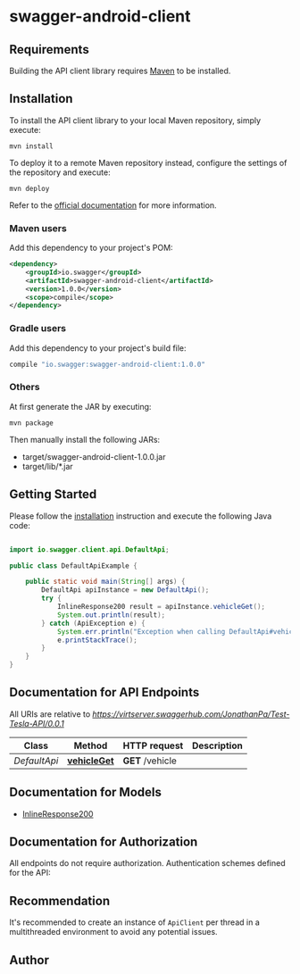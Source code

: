 # swagger-android-client

## Requirements

Building the API client library requires [Maven](https://maven.apache.org/) to be installed.

## Installation

To install the API client library to your local Maven repository, simply execute:

```shell
mvn install
```

To deploy it to a remote Maven repository instead, configure the settings of the repository and execute:

```shell
mvn deploy
```

Refer to the [official documentation](https://maven.apache.org/plugins/maven-deploy-plugin/usage.html) for more information.

### Maven users

Add this dependency to your project's POM:

```xml
<dependency>
    <groupId>io.swagger</groupId>
    <artifactId>swagger-android-client</artifactId>
    <version>1.0.0</version>
    <scope>compile</scope>
</dependency>
```

### Gradle users

Add this dependency to your project's build file:

```groovy
compile "io.swagger:swagger-android-client:1.0.0"
```

### Others

At first generate the JAR by executing:

    mvn package

Then manually install the following JARs:

* target/swagger-android-client-1.0.0.jar
* target/lib/*.jar

## Getting Started

Please follow the [installation](#installation) instruction and execute the following Java code:

```java

import io.swagger.client.api.DefaultApi;

public class DefaultApiExample {

    public static void main(String[] args) {
        DefaultApi apiInstance = new DefaultApi();
        try {
            InlineResponse200 result = apiInstance.vehicleGet();
            System.out.println(result);
        } catch (ApiException e) {
            System.err.println("Exception when calling DefaultApi#vehicleGet");
            e.printStackTrace();
        }
    }
}

```

## Documentation for API Endpoints

All URIs are relative to *https://virtserver.swaggerhub.com/JonathanPa/Test-Tesla-API/0.0.1*

Class | Method | HTTP request | Description
------------ | ------------- | ------------- | -------------
*DefaultApi* | [**vehicleGet**](docs/DefaultApi.md#vehicleGet) | **GET** /vehicle | 


## Documentation for Models

 - [InlineResponse200](docs/InlineResponse200.md)


## Documentation for Authorization

All endpoints do not require authorization.
Authentication schemes defined for the API:

## Recommendation

It's recommended to create an instance of `ApiClient` per thread in a multithreaded environment to avoid any potential issues.

## Author



